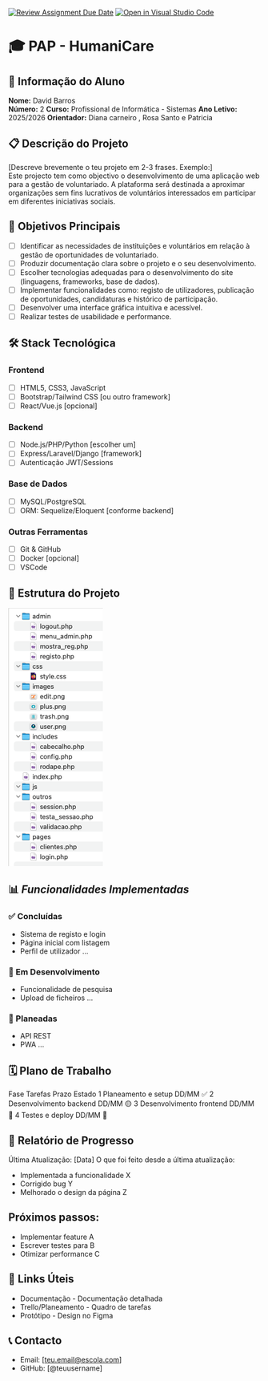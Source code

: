 [![Review Assignment Due Date](https://classroom.github.com/assets/deadline-readme-button-22041afd0340ce965d47ae6ef1cefeee28c7c493a6346c4f15d667ab976d596c.svg)](https://classroom.github.com/a/ObOWU319)
[![Open in Visual Studio Code](https://classroom.github.com/assets/open-in-vscode-2e0aaae1b6195c2367325f4f02e2d04e9abb55f0b24a779b69b11b9e10269abc.svg)](https://classroom.github.com/online_ide?assignment_repo_id=21338312&assignment_repo_type=AssignmentRepo)
# 🎓 PAP - HumaniCare

## 👤 Informação do Aluno
**Nome:** David Barros  
**Número:** 2
**Curso:** Profissional de Informática - Sistemas
**Ano Letivo:** 2025/2026 
**Orientador:** Diana carneiro , Rosa Santo e Patricia

## 📋 Descrição do Projeto
[Descreve brevemente o teu projeto em 2-3 frases. Exemplo:]  
Este projecto tem como objectivo o desenvolvimento de uma aplicação web para a gestão de voluntariado.
A plataforma será destinada a aproximar organizações sem fins lucrativos de voluntários interessados em
participar em diferentes iniciativas sociais.

## 🎯 Objetivos Principais
- [ ] Identificar as necessidades de instituições e voluntários em relação à gestão de oportunidades de voluntariado.
- [ ] Produzir documentação clara sobre o projeto e o seu desenvolvimento.
- [ ] Escolher tecnologias adequadas para o desenvolvimento do site (linguagens, frameworks, base de dados).
- [ ] Implementar funcionalidades como: registo de utilizadores, publicação de oportunidades, candidaturas e histórico de participação.
- [ ] Desenvolver uma interface gráfica intuitiva e acessível.
- [ ] Realizar testes de usabilidade e performance.

## 🛠️ Stack Tecnológica

### **Frontend**
- [ ] HTML5, CSS3, JavaScript
- [ ] Bootstrap/Tailwind CSS [ou outro framework]
- [ ] React/Vue.js [opcional]

### **Backend**
- [ ] Node.js/PHP/Python [escolher um]
- [ ] Express/Laravel/Django [framework]
- [ ] Autenticação JWT/Sessions

### **Base de Dados**
- [ ] MySQL/PostgreSQL
- [ ] ORM: Sequelize/Eloquent [conforme backend]

### **Outras Ferramentas**
- [ ] Git & GitHub
- [ ] Docker [opcional]
- [ ] VSCode

## 📁 Estrutura do Projeto
![Estrutura do projeto](./docs/images/estrutura.png)

## 📊 *Funcionalidades Implementadas*

### ✅ Concluídas
- Sistema de registo e login
- Página inicial com listagem
- Perfil de utilizador
...

### 🔄 Em Desenvolvimento
- Funcionalidade de pesquisa
- Upload de ficheiros
...

### 📅 Planeadas
- API REST
- PWA
...

## 🗓️ Plano de Trabalho
Fase	Tarefas	Prazo	Estado
1	Planeamento e setup	DD/MM	✅
2	Desenvolvimento backend	DD/MM	🟡
3	Desenvolvimento frontend	DD/MM	🔴
4	Testes e deploy	DD/MM	🔴

## 📝 Relatório de Progresso
Última Atualização: [Data]
O que foi feito desde a última atualização:
- Implementada a funcionalidade X
- Corrigido bug Y
- Melhorado o design da página Z

## Próximos passos:
- Implementar feature A
- Escrever testes para B
- Otimizar performance C

## 🔗 Links Úteis
- Documentação - Documentação detalhada
- Trello/Planeamento - Quadro de tarefas
- Protótipo - Design no Figma

## 📞 Contacto
- Email: [teu.email@escola.com]
- GitHub: [@teuusername]


